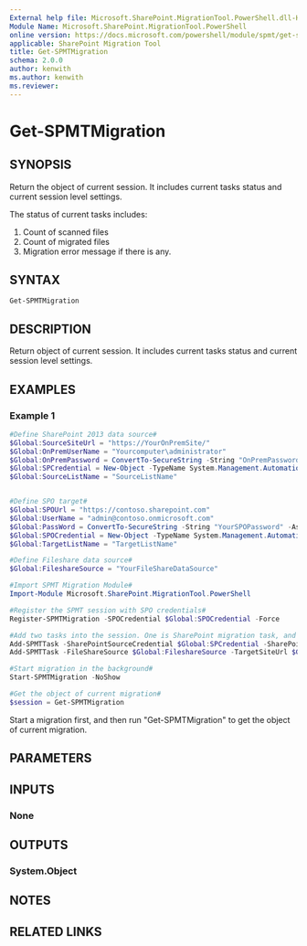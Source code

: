```yaml
---
External help file: Microsoft.SharePoint.MigrationTool.PowerShell.dll-Help.xml
Module Name: Microsoft.SharePoint.MigrationTool.PowerShell
online version: https://docs.microsoft.com/powershell/module/spmt/get-spmtmigration
applicable: SharePoint Migration Tool
title: Get-SPMTMigration
schema: 2.0.0
author: kenwith
ms.author: kenwith
ms.reviewer:
---
```


# Get-SPMTMigration

## SYNOPSIS
Return the object of current session. It includes current tasks status and current session level settings.

The status of current tasks includes:

1. Count of scanned files
2. Count of migrated files
3. Migration error message if there is any.

## SYNTAX

```
Get-SPMTMigration
```

## DESCRIPTION
Return object of current session. It includes current tasks status and current session level settings.

## EXAMPLES

### Example 1
```powershell
#Define SharePoint 2013 data source#
$Global:SourceSiteUrl = "https://YourOnPremSite/"
$Global:OnPremUserName = "Yourcomputer\administrator"
$Global:OnPremPassword = ConvertTo-SecureString -String "OnPremPassword" -AsPlainText -Force
$Global:SPCredential = New-Object -TypeName System.Management.Automation.PSCredential -ArgumentList $Global:OnPremUserName, $Global:OnPremPassword
$Global:SourceListName = "SourceListName"


#Define SPO target#
$Global:SPOUrl = "https://contoso.sharepoint.com"
$Global:UserName = "admin@contoso.onmicrosoft.com"
$Global:PassWord = ConvertTo-SecureString -String "YourSPOPassword" -AsPlainText -Force
$Global:SPOCredential = New-Object -TypeName System.Management.Automation.PSCredential -ArgumentList $Global:UserName, $Global:PassWord
$Global:TargetListName = "TargetListName"

#Define Fileshare data source#
$Global:FileshareSource = "YourFileShareDataSource"

#Import SPMT Migration Module#
Import-Module Microsoft.SharePoint.MigrationTool.PowerShell

#Register the SPMT session with SPO credentials#
Register-SPMTMigration -SPOCredential $Global:SPOCredential -Force

#Add two tasks into the session. One is SharePoint migration task, and another is File Share migration task.#
Add-SPMTTask -SharePointSourceCredential $Global:SPCredential -SharePointSourceSiteUrl $Global:SourceSiteUrl  -TargetSiteUrl $Global:SPOUrl -MigrateAll
Add-SPMTTask -FileShareSource $Global:FileshareSource -TargetSiteUrl $Global:SPOUrl -TargetList $Global:TargetListName

#Start migration in the background#
Start-SPMTMigration -NoShow

#Get the object of current migration#
$session = Get-SPMTMigration
```

Start a migration first, and then run "Get-SPMTMigration" to get the object of current migration.

## PARAMETERS

## INPUTS

### None


## OUTPUTS

### System.Object

## NOTES

## RELATED LINKS
